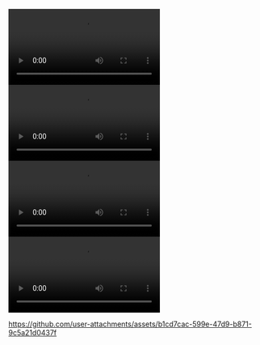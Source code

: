 <video controls src="小视频.mp4" title="Title"></video>
<video controls src="小视频2.mp4" title="Title"></video>
<video controls src="1.mp4" title="Title"></video>
<video controls src="2.mp4" title="Title"></video>

https://github.com/user-attachments/assets/b1cd7cac-599e-47d9-b871-9c5a21d0437f



